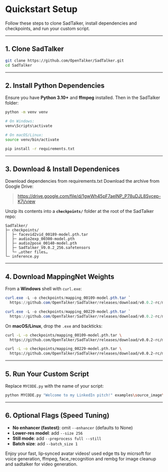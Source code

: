 
# Quickstart Setup

Follow these steps to clone SadTalker, install dependencies and checkpoints, and run your custom script.

---

## 1. Clone SadTalker

```bash
git clone https://github.com/OpenTalker/SadTalker.git
cd SadTalker
```

---

## 2. Install Python Dependencies

Ensure you have **Python 3.10+** and **ffmpeg** installed. Then in the SadTalker folder:

```bash
python -m venv venv

# On Windows:
venv\Scripts\activate

# On macOS/Linux:
source venv/bin/activate

pip install -r requirements.txt
```

---

## 3. Download & Install Dependenices

Download dependencies from requirements.txt
Download the archive from Google Drive:

> https://drive.google.com/file/d/1gwWh45pF7aelNP_P78uDJL8Sycep-K7j/view

Unzip its contents into a **`checkpoints/`** folder at the root of the SadTalker repo:

```
SadTalker/
├─ checkpoints/
│  ├─ facevid2vid_00189-model.pth.tar
│  ├─ audio2exp_00300-model.pth
│  ├─ audio2pose_00140-model.pth
│  ├─ SadTalker_V0.0.2_256.safetensors
│  └─ …other files…
└─ inference.py
```

---

## 4. Download MappingNet Weights

From a **Windows** shell with `curl.exe`:

```powershell
curl.exe -L -o checkpoints/mapping_00109-model.pth.tar `
  https://github.com/OpenTalker/SadTalker/releases/download/v0.0.2-rc/mapping_00109-model.pth.tar

curl.exe -L -o checkpoints/mapping_00229-model.pth.tar `
  https://github.com/OpenTalker/SadTalker/releases/download/v0.0.2-rc/mapping_00229-model.pth.tar
```

On **macOS/Linux**, drop the `.exe` and backticks:

```bash
curl -L -o checkpoints/mapping_00109-model.pth.tar \
  https://github.com/OpenTalker/SadTalker/releases/download/v0.0.2-rc/mapping_00109-model.pth.tar

curl -L -o checkpoints/mapping_00229-model.pth.tar \
  https://github.com/OpenTalker/SadTalker/releases/download/v0.0.2-rc/mapping_00229-model.pth.tar
```

---

## 5. Run Your Custom Script

Replace `MYCODE.py` with the name of your script:

```bash
python MYCODE.py "Welcome to my LinkedIn pitch!" examples\source_image\test_image_000.png --gender female --nat india --subs
```

---

## 6. Optional Flags (Speed Tuning)

- **No enhancer (fastest)**: omit `--enhancer` (defaults to None)  
- **Lower-res model**: add `--size 256`  
- **Still mode**: add `--preprocess full --still`  
- **Batch size**: add `--batch_size 1`

Enjoy your fast, lip‑synced avatar videos!
used edge tts by micrsoft for voice generation, ffmpeg, face_recognition and rembg for image cleanup and sadtalker for video generation.

